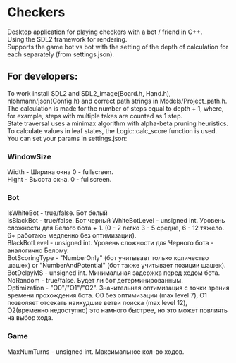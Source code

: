 ﻿# Checkers  
Desktop application for playing checkers with a bot / friend in C++.  
Using the SDL2 framework for rendering.  
Supports the game bot vs bot with the setting of the depth of calculation for each separately (from settings.json).  
## For developers:  
To work install SDL2 and SDL2_image(Board.h, Hand.h), nlohmann/json(Config.h) and correct path strings in Models/Project_path.h.
The calculation is made for the number of steps equal to depth + 1, where, for example, steps with multiple takes are counted as 1 step.  
State traversal uses a minimax algorithm with alpha-beta pruning heuristics.  
To calculate values in leaf states, the Logic::calc_score function is used.  
You can set your params in settings.json:  

### WindowSize
Width - Ширина окна 0 - fullscreen.  
Hight - Высота окна. 0 - fullscreen.  
### Bot
IsWhiteBot - true/false. Бот белый  
IsBlackBot - true/false. Бот черный
WhiteBotLevel - unsigned int. Уровень сложности для Белого бота + 1. (0 - 2 легко 3 - 5 средне, 6 - 12 тяжело. 6+ работаюь медленно без оптимизации).   
BlackBotLevel - unsigned int. Уровень сложности для Черного бота - аналогично Белому.  
BotScoringType - "NumberOnly" (бот учитывает только количество шашек)  or "NumberAndPotential" (бот также учитывает позиции шашек).  
BotDelayMS - unsigned int. Минимальная задержка перед ходом бота.  
NoRandom - true/false. Будет ли бот детерминированным.  
Optimization - "O0"/"O1"/"O2". Значительная оптимизация с точки зрения времени прохождения бота. O0 без оптимизации (max level 7), O1 позволяет отсекать наихудшие ветви поиска (max level 12), O2(временно недоступно) это намного быстрее, но это может повлиять на выбор хода.  
### Game
MaxNumTurns - unsigned int. Максимальное кол-во ходов.  
